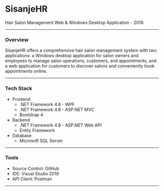 # SisanjeHR

Hair Salon Management Web & Windows Desktop Application - 2019.

---

### **Overview**
SisanjeHR offers a comprehensive hair salon management system with two applications: a Windows desktop application for salon owners and employees to manage salon operations, customers, and appointments, and a web application for customers to discover salons and conveniently book appointments online.

---

### **Tech Stack**
- Frontend
    - .NET Framework 4.8 - WPF 
    - .NET Framework 4.8 - ASP.NET MVC
    - Bootstrap 4
- Backend
    - .NET Framework 4.8 - ASP.NET Web API
    - Entity Framework
- Database
    - Microsoft SQL Server

---

### **Tools**
- Source Control: GitHub
- IDE: Visual Studio 2019
- API Client: Postman

---